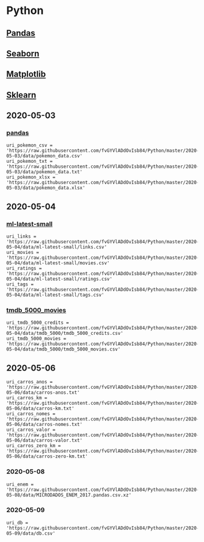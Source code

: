 # Python

## [Pandas](https://pandas.pydata.org/)

## [Seaborn](https://seaborn.pydata.org/)

## [Matplotlib](https://matplotlib.org/)

## [Sklearn](https://scikit-learn.org/)

## 2020-05-03

### [pandas](https://youtu.be/vmEHCJofslg)
```
uri_pokemon_csv = 'https://raw.githubusercontent.com/fvGYVlADdOvIsb84/Python/master/2020-05-03/data/pokemon_data.csv'
uri_pokemon_txt = 'https://raw.githubusercontent.com/fvGYVlADdOvIsb84/Python/master/2020-05-03/data/pokemon_data.txt'
uri_pokemon_xlsx = 'https://raw.githubusercontent.com/fvGYVlADdOvIsb84/Python/master/2020-05-03/data/pokemon_data.xlsx'
```
## 2020-05-04

### [ml-latest-small](https://www.kaggle.com/shubhammehta21/movie-lens-small-latest-dataset)
```
uri_links = 'https://raw.githubusercontent.com/fvGYVlADdOvIsb84/Python/master/2020-05-04/data/ml-latest-small/links.csv'
uri_movies = 'https://raw.githubusercontent.com/fvGYVlADdOvIsb84/Python/master/2020-05-04/data/ml-latest-small/movies.csv'
uri_ratings = 'https://raw.githubusercontent.com/fvGYVlADdOvIsb84/Python/master/2020-05-04/data/ml-latest-small/ratings.csv'
uri_tags = 'https://raw.githubusercontent.com/fvGYVlADdOvIsb84/Python/master/2020-05-04/data/ml-latest-small/tags.csv'
```
### [tmdb_5000_movies](https://www.kaggle.com/makray/tmdb-5000-movies)
```
uri_tmdb_5000_credits = 'https://raw.githubusercontent.com/fvGYVlADdOvIsb84/Python/master/2020-05-04/data/tmdb_5000/tmdb_5000_credits.csv'
uri_tmdb_5000_movies = 'https://raw.githubusercontent.com/fvGYVlADdOvIsb84/Python/master/2020-05-04/data/tmdb_5000/tmdb_5000_movies.csv'
```
## 2020-05-06
```
uri_carros_anos = 'https://raw.githubusercontent.com/fvGYVlADdOvIsb84/Python/master/2020-05-06/data/carros-anos.txt'
uri_carros_km = 'https://raw.githubusercontent.com/fvGYVlADdOvIsb84/Python/master/2020-05-06/data/carros-km.txt'
uri_carros_nomes = 'https://raw.githubusercontent.com/fvGYVlADdOvIsb84/Python/master/2020-05-06/data/carros-nomes.txt'
uri_carros_valor = 'https://raw.githubusercontent.com/fvGYVlADdOvIsb84/Python/master/2020-05-06/data/carros-valor.txt'
uri_carros_zero_km = 'https://raw.githubusercontent.com/fvGYVlADdOvIsb84/Python/master/2020-05-06/data/carros-zero-km.txt'
```
### 2020-05-08
```
uri_enem = 'https://raw.githubusercontent.com/fvGYVlADdOvIsb84/Python/master/2020-05-08/data/MICRODADOS_ENEM_2017.pandas.csv.xz'
```
### 2020-05-09
```
uri_db = 'https://raw.githubusercontent.com/fvGYVlADdOvIsb84/Python/master/2020-05-09/data/db.csv'
```

